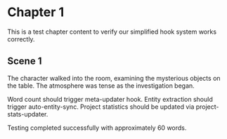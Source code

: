 # Chapter 1

This is a test chapter content to verify our simplified hook system works correctly.

## Scene 1

The character walked into the room, examining the mysterious objects on the table. The atmosphere was tense as the investigation began.

Word count should trigger meta-updater hook. Entity extraction should trigger auto-entity-sync. Project statistics should be updated via project-stats-updater.

Testing completed successfully with approximately 60 words.
